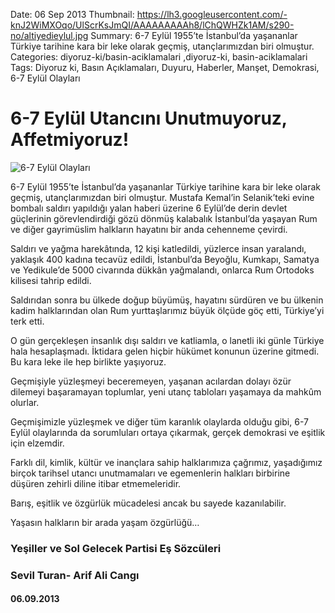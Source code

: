 Date: 06 Sep 2013
Thumbnail: https://lh3.googleusercontent.com/-knJ2WiMXOqo/UlScrKsJmQI/AAAAAAAAAh8/lChQWHZk1AM/s290-no/altiyedieylul.jpg
Summary: 6-7 Eylül 1955’te İstanbul’da yaşananlar Türkiye tarihine kara bir leke olarak geçmiş, utançlarımızdan biri olmuştur.
Categories: diyoruz-ki/basin-aciklamalari ,diyoruz-ki, basin-aciklamalari
Tags: Diyoruz ki, Basın Açıklamaları, Duyuru, Haberler, Manşet, Demokrasi, 6-7 Eylül Olayları

# 6-7 Eylül Utancını Unutmuyoruz, Affetmiyoruz!

![6-7 Eylül Olayları](https://lh3.googleusercontent.com/-VeWob14n4pY/UlSGtBBhytI/AAAAAAAAAhA/gWdCcw3ECRs/w300-h265-no/6-7-eylul-olaylari.jpg)

6-7 Eylül 1955’te İstanbul’da yaşananlar Türkiye tarihine kara bir leke olarak geçmiş, utançlarımızdan biri olmuştur.
Mustafa Kemal’in Selanik’teki evine bombalı saldırı yapıldığı yalan haberi üzerine 6 Eylül’de derin devlet güçlerinin görevlendirdiği gözü dönmüş kalabalık İstanbul’da yaşayan Rum ve diğer gayrimüslim halkların hayatını bir anda cehenneme çevirdi.

Saldırı ve yağma harekâtında, 12 kişi katledildi, yüzlerce insan yaralandı, yaklaşık 400 kadına tecavüz edildi, İstanbul’da Beyoğlu, Kumkapı, Samatya ve Yedikule’de 5000 civarında dükkân yağmalandı, onlarca Rum Ortodoks kilisesi tahrip edildi.

Saldırıdan sonra bu ülkede doğup büyümüş, hayatını sürdüren ve bu ülkenin kadim halklarından olan Rum yurttaşlarımız büyük ölçüde göç etti, Türkiye’yi terk etti.

O gün gerçekleşen insanlık dışı saldırı ve katliamla, o lanetli iki günle Türkiye hala hesaplaşmadı. İktidara gelen hiçbir hükümet konunun üzerine gitmedi. Bu kara leke ile hep birlikte yaşıyoruz.

Geçmişiyle yüzleşmeyi beceremeyen, yaşanan acılardan dolayı özür dilemeyi başaramayan toplumlar, yeni utanç tabloları yaşamaya da mahkûm olurlar.

Geçmişimizle yüzleşmek ve diğer tüm karanlık olaylarda olduğu gibi, 6-7 Eylül olaylarında da sorumluları ortaya çıkarmak, gerçek demokrasi ve eşitlik için elzemdir.

Farklı dil, kimlik, kültür ve inançlara sahip halklarımıza çağrımız, yaşadığımız birçok tarihsel utancı unutmamaları ve egemenlerin halkları birbirine düşüren zehirli diline itibar etmemeleridir.

Barış, eşitlik ve özgürlük mücadelesi ancak bu sayede kazanılabilir.

Yaşasın halkların bir arada yaşam özgürlüğü…


### Yeşiller ve Sol Gelecek Partisi Eş Sözcüleri
### Sevil Turan- Arif Ali Cangı
#### 06.09.2013
